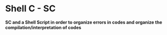 # Shell C - SC
**SC and a Shell Script in order to organize errors in codes and organize the compilation/interpretation of codes**
